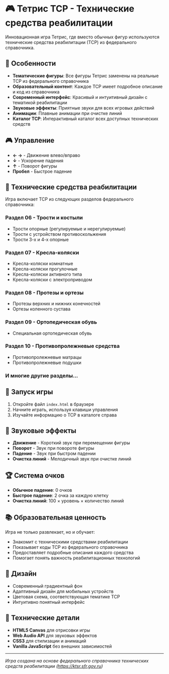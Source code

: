 # 🎮 Тетрис ТСР - Технические средства реабилитации

Инновационная игра Тетрис, где вместо обычных фигур используются технические средства реабилитации (ТСР) из федерального справочника.

## 🎯 Особенности

- **Тематические фигуры**: Все фигуры Тетрис заменены на реальные ТСР из федерального справочника
- **Образовательный контент**: Каждое ТСР имеет подробное описание и код из справочника
- **Современный интерфейс**: Красивый и интуитивный дизайн с тематикой реабилитации
- **Звуковые эффекты**: Приятные звуки для всех игровых действий
- **Анимации**: Плавные анимации при очистке линий
- **Каталог ТСР**: Интерактивный каталог всех доступных технических средств

## 🎮 Управление

- **← →** - Движение влево/вправо
- **↓** - Ускорение падения
- **↑** - Поворот фигуры
- **Пробел** - Быстрое падение

## 🏥 Технические средства реабилитации

Игра включает ТСР из следующих разделов федерального справочника:

### Раздел 06 - Трости и костыли
- Трости опорные (регулируемые и нерегулируемые)
- Трости с устройством противоскольжения
- Трости 3-х и 4-х опорные

### Раздел 07 - Кресла-коляски
- Кресла-коляски комнатные
- Кресла-коляски прогулочные
- Кресла-коляски активного типа
- Кресла-коляски с электроприводом

### Раздел 08 - Протезы и ортезы
- Протезы верхних и нижних конечностей
- Ортезы коленного сустава

### Раздел 09 - Ортопедическая обувь
- Специальная ортопедическая обувь

### Раздел 10 - Противопролежневые средства
- Противопролежневые матрацы
- Противопролежневые подушки

### И многие другие разделы...

## 🚀 Запуск игры

1. Откройте файл `index.html` в браузере
2. Начните играть, используя клавиши управления
3. Изучайте информацию о ТСР в каталоге справа

## 🎵 Звуковые эффекты

- **Движение** - Короткий звук при перемещении фигуры
- **Поворот** - Звук при повороте фигуры
- **Падение** - Звук при быстром падении
- **Очистка линий** - Мелодичный звук при очистке линий

## 🏆 Система очков

- **Обычное падение**: 0 очков
- **Быстрое падение**: 2 очка за каждую клетку
- **Очистка линий**: 100 × уровень × количество линий

## 📚 Образовательная ценность

Игра не только развлекает, но и обучает:
- Знакомит с техническими средствами реабилитации
- Показывает коды ТСР из федерального справочника
- Предоставляет подробные описания каждого средства
- Помогает понять важность реабилитационных технологий

## 🎨 Дизайн

- Современный градиентный фон
- Адаптивный дизайн для мобильных устройств
- Цветовая схема, соответствующая тематике ТСР
- Интуитивно понятный интерфейс

## 🔧 Технические детали

- **HTML5 Canvas** для отрисовки игры
- **Web Audio API** для звуковых эффектов
- **CSS3** для стилизации и анимаций
- **Vanilla JavaScript** без внешних зависимостей

---

*Игра создана на основе федерального справочника технических средств реабилитации (https://ktsr.sfr.gov.ru)*
